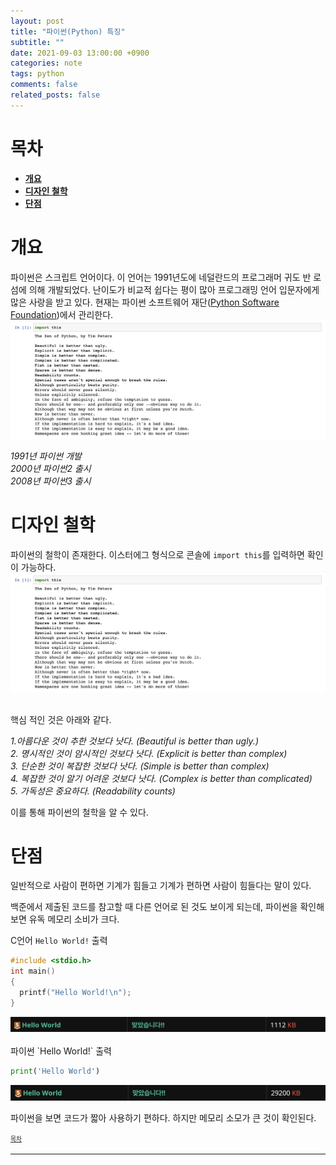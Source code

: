 ```yaml
---
layout: post
title: "파이썬(Python) 특징"
subtitle: ""
date: 2021-09-03 13:00:00 +0900
categories: note
tags: python
comments: false
related_posts: false
---
```


# 목차

- [**개요**](#개요)
- [**디자인 철학**](#디자인-철학)
- [**단점**](#tables)

# 개요

파이썬은 스크립트 언어이다.
이 언어는 1991년도에 네덜란드의 프로그래머 귀도 반 로섬에 의해 개발되었다.
난이도가 비교적 쉽다는 평이 많아 프로그래밍 언어 입문자에게 많은 사랑을 받고 있다.
현재는 파이썬 소프트웨어 재단(<a href="https://www.python.org/psf/">Python Software Foundation</a>)에서 관리한다.
![import.png](/assets/img/posts/import.png)

_1991년 파이썬 개발_ <br/> _2000년 파이썬2 출시_ <br/>_2008년 파이썬3 출시_

# 디자인 철학

파이썬의 철학이 존재한다.
이스터에그 형식으로 콘솔에 `import this`를 입력하면 확인이 가능하다.
<img src="/_posts/note/python/2021-09-03-import_this.png">

<br/>
핵심 적인 것은 아래와 같다.

_1.아름다운 것이 추한 것보다 낫다. (Beautiful is better than ugly.)_ <br/>_2. 명시적인 것이 암시적인 것보다 낫다. (Explicit is better than complex)_ <br/>_3. 단순한 것이 복잡한 것보다 낫다. (Simple is better than complex)_ <br/>_4. 복잡한 것이 알기 어려운 것보다 낫다. (Complex is better than complicated)_ <br/>_5. 가독성은 중요하다. (Readability counts)_

이를 통해 파이썬의 철학을 알 수 있다.

# 단점

일반적으로 사람이 편하면 기계가 힘들고 기계가 편하면 사람이 힘들다는 말이 있다.

백준에서 제출된 코드를 참고할 때 다른 언어로 된 것도 보이게 되는데, 파이썬을 확인해 보면 유독 메모리 소비가 크다.

C언어 `Hello World!` 출력

```C
#include <stdio.h>
int main()
{
  printf("Hello World!\n");
}
```

<img src="/_posts/note/python/2021-09-03-c_hello.png">
<br/>
<br/>
파이썬 `Hello World!` 출력

```Python
print('Hello World')
```

<img src="/_posts/note/python/2021-09-03-python_hello.png">

<br/>

파이썬을 보면 코드가 짧아 사용하기 편하다.
하지만 메모리 소모가 큰 것이 확인된다.

<sup><sub> [목차](#목차) </sub></sup>

---
